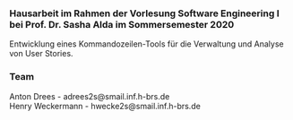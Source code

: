 <h3>Hausarbeit im Rahmen der Vorlesung Software Engineering I bei Prof. Dr. Sasha Alda im Sommersemester 2020</h3>
Entwicklung eines Kommandozeilen-Tools für die Verwaltung und Analyse von User Stories.
<br>
<h3>Team</h3>
Anton Drees - adrees2s@smail.inf.h-brs.de <br>
Henry Weckermann - hwecke2s@smail.inf.h-brs.de
